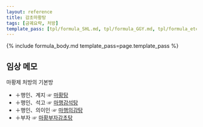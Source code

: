 ```yaml
---
layout: reference
title: 감초마황탕
tags: [금궤요략, 처방]
template_pass: [tpl/formula_SHL.md, tpl/formula_GGY.md, tpl/formula_etc.md]
---
```


{% include formula_body.md template_pass=page.template_pass %}

## 임상 메모

마황제 처방의 기본방
* ＋행인、계지 ☞ [마황탕]({{site.formulaurl}}/마황탕)
* ＋행인、석고 ☞ [마행감석탕]({{site.formulaurl}}/마행감석탕)
* ＋행인、의이인 ☞  [마행의감탕]({{site.formulaurl}}/마행의감탕)
* ＋부자 ☞ [마황부자감초탕]({{site.formulaurl}}/마황부자감초탕)
